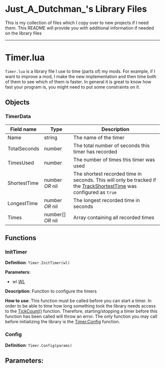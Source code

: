# Just_A_Dutchman_'s Library Files

This is my collection of files which I copy over to new projects if I need them. This README will provide you with additional information if needed on the library files


---



# Timer.lua

`Timer.lua` is a library file I use to time (parts of) my mods. For example, if I want to improve a mod, I make the new implementation and then time both of them to see which of them is faster. In general it is great to know how fast your program is, you might need to put some constraints on it.

## Objects

### TimerData
| Field name | Type | Description |
| ---------- | ---- | ----------- |
| Name | string | The name of the timer |
| TotalSeconds | number | The total number of seconds this timer has recorded |
| TimesUsed | number | The number of times this timer was used |
| ShortestTime | number _OR_ nil | The shortest recorded time in seconds. This will only be tracked if the [TrackShortestTime]() was configured as `true` |
| LongestTime | number _OR_ nil | The longest recorded time in seconds |
| Times | number[] _OR_ nil | Array containing all recorded times |

## Functions

### InitTimer
**Definition**: `Timer.InitTimer(wl)`

**Parameters**: 
- wl [_WL_](https://www.warzone.com/wiki/Mod_API_Reference:WL)

**Description**: Function to configure the timers 

**How to use**: This function must be called before you can start a timer. In order to be able to time how long something took the library needs access to the [TickCount()](https://www.warzone.com/wiki/Mod_API_Reference:TickCount) function. Therefore, starting/stopping a timer before this function has been called will throw an error. The only function you may call before initializing the library is the [Timer.Config]() function.


### Config
**Definition**: `Timer.Config(params)`

**Parameters**:
- 
